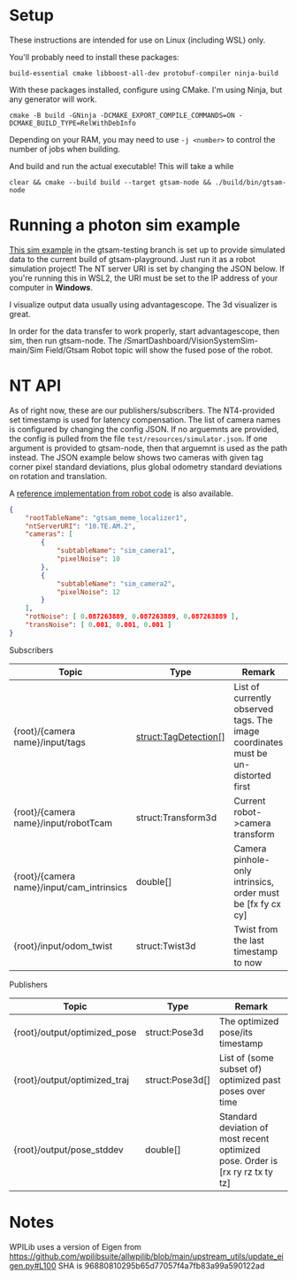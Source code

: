 # Setup 

These instructions are intended for use on Linux (including WSL) only.

You'll probably need to install these packages:

```
build-essential cmake libboost-all-dev protobuf-compiler ninja-build
```

With these packages installed, configure using CMake. I'm using Ninja, but any generator will work.

```
cmake -B build -GNinja -DCMAKE_EXPORT_COMPILE_COMMANDS=ON -DCMAKE_BUILD_TYPE=RelWithDebInfo
```

Depending on your RAM, you may need to use `-j <number>` to control the number of jobs when building.

And build and run the actual executable! This will take a while

```
clear && cmake --build build --target gtsam-node && ./build/bin/gtsam-node
```

# Running a photon sim example

[This sim example](https://github.com/PhotonVision/champs_2024/tree/gtsam-testing/sim_projects/apriltag_yaw_only) in the gtsam-testing branch is set up to provide simulated data to the current build of gtsam-playground. Just run it as a robot simulation project! The NT server URI is set by changing the JSON below. If you're running this in WSL2, the URI must be set to the IP address of your computer in **Windows**.

I visualize output data usually using advantagescope. The 3d visualizer is great.

In order for the data transfer to work properly, start advantagescope, then sim, then run gtsam-node. The /SmartDashboard/VisionSystemSim-main/Sim Field/Gtsam Robot topic will show the fused pose of the robot.

# NT API

As of right now, these are our publishers/subscribers. The NT4-provided set timestamp is used for latency compensation. The list of camera names is configured by changing the config JSON. If no arguemnts are provided, the config is pulled from the file `test/resources/simulator.json`. If one argument is provided to gtsam-node, then that arguemnt is used as the path instead. The JSON example below shows two cameras with given tag corner pixel standard deviations, plus global odometry standard deviations on rotation and translation. 

A [reference implementation from robot code](https://github.com/PhotonVision/champs_2024/blob/gtsam-testing/sim_projects/apriltag_yaw_only/src/main/java/frc/robot/GtsamInterface.java) is also available.

```json
{
    "rootTableName": "gtsam_meme_localizer1",
    "ntServerURI": "10.TE.AM.2",
    "cameras": [
        {
            "subtableName": "sim_camera1",
            "pixelNoise": 10
        },
        {
            "subtableName": "sim_camera2",
            "pixelNoise": 12
        }
    ],
    "rotNoise": [ 0.087263889, 0.087263889, 0.087263889 ],
    "transNoise": [ 0.001, 0.001, 0.001 ]
}

```

Subscribers

| Topic                                     | Type                  | Remark                                                                            |
|-------------------------------------------|-----------------------|-----------------------------------------------------------------------------------|
| {root}/{camera name}/input/tags           | [struct:TagDetection[]](https://github.com/PhotonVision/champs_2024/blob/gtsam-testing/sim_projects/apriltag_yaw_only/src/main/java/frc/robot/TagDetectionStruct.java) | List of currently observed tags. The image coordinates must be un-distorted first |
| {root}/{camera name}/input/robotTcam      | struct:Transform3d    | Current robot->camera transform                                                   |
| {root}/{camera name}/input/cam_intrinsics | double[]              | Camera pinhole-only intrinsics, order must be [fx fy cx cy]                       |
| {root}/input/odom_twist                   | struct:Twist3d        | Twist from the last timestamp to now                                              |

Publishers

| Topic                        | Type            | Remark                                                                         |
|------------------------------|-----------------|--------------------------------------------------------------------------------|
| {root}/output/optimized_pose | struct:Pose3d   | The optimized pose/its timestamp                                               |
| {root}/output/optimized_traj | struct:Pose3d[] | List of (some subset of) optimized past poses over time                        |
| {root}/output/pose_stddev    | double[]        | Standard deviation of most recent optimized pose. Order is [rx ry rz tx ty tz] |

# Notes

WPILib uses a version of Eigen from https://github.com/wpilibsuite/allwpilib/blob/main/upstream_utils/update_eigen.py#L100 SHA is 96880810295b65d77057f4a7fb83a99a590122ad
